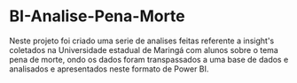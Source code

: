 # BI-Analise-Pena-Morte
Neste projeto foi criado uma serie de analises feitas referente a insight's coletados na Universidade estadual de Maringá com alunos sobre o tema pena de morte, ondo os dados foram transpassados a uma base de dados e analisados e apresentados neste formato de Power BI.
